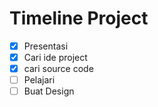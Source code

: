 # Timeline Project

- [x] Presentasi
- [x] Cari ide project 
- [x] cari source code
- [ ] Pelajari 
- [ ] Buat Design

